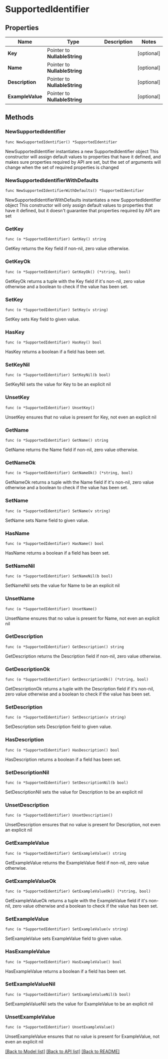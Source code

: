 # SupportedIdentifier

## Properties

Name | Type | Description | Notes
------------ | ------------- | ------------- | -------------
**Key** | Pointer to **NullableString** |  | [optional] 
**Name** | Pointer to **NullableString** |  | [optional] 
**Description** | Pointer to **NullableString** |  | [optional] 
**ExampleValue** | Pointer to **NullableString** |  | [optional] 

## Methods

### NewSupportedIdentifier

`func NewSupportedIdentifier() *SupportedIdentifier`

NewSupportedIdentifier instantiates a new SupportedIdentifier object
This constructor will assign default values to properties that have it defined,
and makes sure properties required by API are set, but the set of arguments
will change when the set of required properties is changed

### NewSupportedIdentifierWithDefaults

`func NewSupportedIdentifierWithDefaults() *SupportedIdentifier`

NewSupportedIdentifierWithDefaults instantiates a new SupportedIdentifier object
This constructor will only assign default values to properties that have it defined,
but it doesn't guarantee that properties required by API are set

### GetKey

`func (o *SupportedIdentifier) GetKey() string`

GetKey returns the Key field if non-nil, zero value otherwise.

### GetKeyOk

`func (o *SupportedIdentifier) GetKeyOk() (*string, bool)`

GetKeyOk returns a tuple with the Key field if it's non-nil, zero value otherwise
and a boolean to check if the value has been set.

### SetKey

`func (o *SupportedIdentifier) SetKey(v string)`

SetKey sets Key field to given value.

### HasKey

`func (o *SupportedIdentifier) HasKey() bool`

HasKey returns a boolean if a field has been set.

### SetKeyNil

`func (o *SupportedIdentifier) SetKeyNil(b bool)`

 SetKeyNil sets the value for Key to be an explicit nil

### UnsetKey
`func (o *SupportedIdentifier) UnsetKey()`

UnsetKey ensures that no value is present for Key, not even an explicit nil
### GetName

`func (o *SupportedIdentifier) GetName() string`

GetName returns the Name field if non-nil, zero value otherwise.

### GetNameOk

`func (o *SupportedIdentifier) GetNameOk() (*string, bool)`

GetNameOk returns a tuple with the Name field if it's non-nil, zero value otherwise
and a boolean to check if the value has been set.

### SetName

`func (o *SupportedIdentifier) SetName(v string)`

SetName sets Name field to given value.

### HasName

`func (o *SupportedIdentifier) HasName() bool`

HasName returns a boolean if a field has been set.

### SetNameNil

`func (o *SupportedIdentifier) SetNameNil(b bool)`

 SetNameNil sets the value for Name to be an explicit nil

### UnsetName
`func (o *SupportedIdentifier) UnsetName()`

UnsetName ensures that no value is present for Name, not even an explicit nil
### GetDescription

`func (o *SupportedIdentifier) GetDescription() string`

GetDescription returns the Description field if non-nil, zero value otherwise.

### GetDescriptionOk

`func (o *SupportedIdentifier) GetDescriptionOk() (*string, bool)`

GetDescriptionOk returns a tuple with the Description field if it's non-nil, zero value otherwise
and a boolean to check if the value has been set.

### SetDescription

`func (o *SupportedIdentifier) SetDescription(v string)`

SetDescription sets Description field to given value.

### HasDescription

`func (o *SupportedIdentifier) HasDescription() bool`

HasDescription returns a boolean if a field has been set.

### SetDescriptionNil

`func (o *SupportedIdentifier) SetDescriptionNil(b bool)`

 SetDescriptionNil sets the value for Description to be an explicit nil

### UnsetDescription
`func (o *SupportedIdentifier) UnsetDescription()`

UnsetDescription ensures that no value is present for Description, not even an explicit nil
### GetExampleValue

`func (o *SupportedIdentifier) GetExampleValue() string`

GetExampleValue returns the ExampleValue field if non-nil, zero value otherwise.

### GetExampleValueOk

`func (o *SupportedIdentifier) GetExampleValueOk() (*string, bool)`

GetExampleValueOk returns a tuple with the ExampleValue field if it's non-nil, zero value otherwise
and a boolean to check if the value has been set.

### SetExampleValue

`func (o *SupportedIdentifier) SetExampleValue(v string)`

SetExampleValue sets ExampleValue field to given value.

### HasExampleValue

`func (o *SupportedIdentifier) HasExampleValue() bool`

HasExampleValue returns a boolean if a field has been set.

### SetExampleValueNil

`func (o *SupportedIdentifier) SetExampleValueNil(b bool)`

 SetExampleValueNil sets the value for ExampleValue to be an explicit nil

### UnsetExampleValue
`func (o *SupportedIdentifier) UnsetExampleValue()`

UnsetExampleValue ensures that no value is present for ExampleValue, not even an explicit nil

[[Back to Model list]](../README.md#documentation-for-models) [[Back to API list]](../README.md#documentation-for-api-endpoints) [[Back to README]](../README.md)


